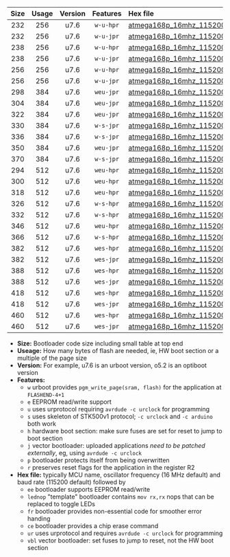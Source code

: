 |Size|Usage|Version|Features|Hex file|
|:-:|:-:|:-:|:-:|:--|
|232|256|u7.6|`w-u-hpr`|[atmega168p_16mhz_115200bps_ur.hex](https://raw.githubusercontent.com/stefanrueger/urboot/main//atmega168p_16mhz_115200bps_ur.hex)|
|232|256|u7.6|`w-u-jpr`|[atmega168p_16mhz_115200bps_ur_vbl.hex](https://raw.githubusercontent.com/stefanrueger/urboot/main//atmega168p_16mhz_115200bps_ur_vbl.hex)|
|238|256|u7.6|`w-u-hpr`|[atmega168p_16mhz_115200bps_lednop_ur.hex](https://raw.githubusercontent.com/stefanrueger/urboot/main//atmega168p_16mhz_115200bps_lednop_ur.hex)|
|238|256|u7.6|`w-u-jpr`|[atmega168p_16mhz_115200bps_lednop_ur_vbl.hex](https://raw.githubusercontent.com/stefanrueger/urboot/main//atmega168p_16mhz_115200bps_lednop_ur_vbl.hex)|
|256|256|u7.6|`w-u-hpr`|[atmega168p_16mhz_115200bps_lednop_fr_ur.hex](https://raw.githubusercontent.com/stefanrueger/urboot/main//atmega168p_16mhz_115200bps_lednop_fr_ur.hex)|
|256|256|u7.6|`w-u-jpr`|[atmega168p_16mhz_115200bps_lednop_fr_ur_vbl.hex](https://raw.githubusercontent.com/stefanrueger/urboot/main//atmega168p_16mhz_115200bps_lednop_fr_ur_vbl.hex)|
|298|384|u7.6|`weu-jpr`|[atmega168p_16mhz_115200bps_ee_ur_vbl.hex](https://raw.githubusercontent.com/stefanrueger/urboot/main//atmega168p_16mhz_115200bps_ee_ur_vbl.hex)|
|304|384|u7.6|`weu-jpr`|[atmega168p_16mhz_115200bps_ee_lednop_ur_vbl.hex](https://raw.githubusercontent.com/stefanrueger/urboot/main//atmega168p_16mhz_115200bps_ee_lednop_ur_vbl.hex)|
|322|384|u7.6|`weu-jpr`|[atmega168p_16mhz_115200bps_ee_lednop_fr_ur_vbl.hex](https://raw.githubusercontent.com/stefanrueger/urboot/main//atmega168p_16mhz_115200bps_ee_lednop_fr_ur_vbl.hex)|
|330|384|u7.6|`w-s-jpr`|[atmega168p_16mhz_115200bps_vbl.hex](https://raw.githubusercontent.com/stefanrueger/urboot/main//atmega168p_16mhz_115200bps_vbl.hex)|
|336|384|u7.6|`w-s-jpr`|[atmega168p_16mhz_115200bps_lednop_vbl.hex](https://raw.githubusercontent.com/stefanrueger/urboot/main//atmega168p_16mhz_115200bps_lednop_vbl.hex)|
|350|384|u7.6|`weu-jpr`|[atmega168p_16mhz_115200bps_ee_lednop_fr_ce_ur_vbl.hex](https://raw.githubusercontent.com/stefanrueger/urboot/main//atmega168p_16mhz_115200bps_ee_lednop_fr_ce_ur_vbl.hex)|
|370|384|u7.6|`w-s-jpr`|[atmega168p_16mhz_115200bps_lednop_fr_vbl.hex](https://raw.githubusercontent.com/stefanrueger/urboot/main//atmega168p_16mhz_115200bps_lednop_fr_vbl.hex)|
|294|512|u7.6|`weu-hpr`|[atmega168p_16mhz_115200bps_ee_ur.hex](https://raw.githubusercontent.com/stefanrueger/urboot/main//atmega168p_16mhz_115200bps_ee_ur.hex)|
|300|512|u7.6|`weu-hpr`|[atmega168p_16mhz_115200bps_ee_lednop_ur.hex](https://raw.githubusercontent.com/stefanrueger/urboot/main//atmega168p_16mhz_115200bps_ee_lednop_ur.hex)|
|318|512|u7.6|`weu-hpr`|[atmega168p_16mhz_115200bps_ee_lednop_fr_ur.hex](https://raw.githubusercontent.com/stefanrueger/urboot/main//atmega168p_16mhz_115200bps_ee_lednop_fr_ur.hex)|
|326|512|u7.6|`w-s-hpr`|[atmega168p_16mhz_115200bps.hex](https://raw.githubusercontent.com/stefanrueger/urboot/main//atmega168p_16mhz_115200bps.hex)|
|332|512|u7.6|`w-s-hpr`|[atmega168p_16mhz_115200bps_lednop.hex](https://raw.githubusercontent.com/stefanrueger/urboot/main//atmega168p_16mhz_115200bps_lednop.hex)|
|346|512|u7.6|`weu-hpr`|[atmega168p_16mhz_115200bps_ee_lednop_fr_ce_ur.hex](https://raw.githubusercontent.com/stefanrueger/urboot/main//atmega168p_16mhz_115200bps_ee_lednop_fr_ce_ur.hex)|
|366|512|u7.6|`w-s-hpr`|[atmega168p_16mhz_115200bps_lednop_fr.hex](https://raw.githubusercontent.com/stefanrueger/urboot/main//atmega168p_16mhz_115200bps_lednop_fr.hex)|
|382|512|u7.6|`wes-hpr`|[atmega168p_16mhz_115200bps_ee.hex](https://raw.githubusercontent.com/stefanrueger/urboot/main//atmega168p_16mhz_115200bps_ee.hex)|
|382|512|u7.6|`wes-jpr`|[atmega168p_16mhz_115200bps_ee_vbl.hex](https://raw.githubusercontent.com/stefanrueger/urboot/main//atmega168p_16mhz_115200bps_ee_vbl.hex)|
|388|512|u7.6|`wes-hpr`|[atmega168p_16mhz_115200bps_ee_lednop.hex](https://raw.githubusercontent.com/stefanrueger/urboot/main//atmega168p_16mhz_115200bps_ee_lednop.hex)|
|388|512|u7.6|`wes-jpr`|[atmega168p_16mhz_115200bps_ee_lednop_vbl.hex](https://raw.githubusercontent.com/stefanrueger/urboot/main//atmega168p_16mhz_115200bps_ee_lednop_vbl.hex)|
|418|512|u7.6|`wes-hpr`|[atmega168p_16mhz_115200bps_ee_lednop_fr.hex](https://raw.githubusercontent.com/stefanrueger/urboot/main//atmega168p_16mhz_115200bps_ee_lednop_fr.hex)|
|418|512|u7.6|`wes-jpr`|[atmega168p_16mhz_115200bps_ee_lednop_fr_vbl.hex](https://raw.githubusercontent.com/stefanrueger/urboot/main//atmega168p_16mhz_115200bps_ee_lednop_fr_vbl.hex)|
|460|512|u7.6|`wes-hpr`|[atmega168p_16mhz_115200bps_ee_lednop_fr_ce.hex](https://raw.githubusercontent.com/stefanrueger/urboot/main//atmega168p_16mhz_115200bps_ee_lednop_fr_ce.hex)|
|460|512|u7.6|`wes-jpr`|[atmega168p_16mhz_115200bps_ee_lednop_fr_ce_vbl.hex](https://raw.githubusercontent.com/stefanrueger/urboot/main//atmega168p_16mhz_115200bps_ee_lednop_fr_ce_vbl.hex)|

- **Size:** Bootloader code size including small table at top end
- **Useage:** How many bytes of flash are needed, ie, HW boot section or a multiple of the page size
- **Version:** For example, u7.6 is an urboot version, o5.2 is an optiboot version
- **Features:**
  + `w` urboot provides `pgm_write_page(sram, flash)` for the application at `FLASHEND-4+1`
  + `e` EEPROM read/write support
  + `u` uses urprotocol requiring `avrdude -c urclock` for programming
  + `s` uses skeleton of STK500v1 protocol; `-c urclock` and `-c arduino` both work
  + `h` hardware boot section: make sure fuses are set for reset to jump to boot section
  + `j` vector bootloader: uploaded applications *need to be patched externally*, eg, using `avrdude -c urclock`
  + `p` bootloader protects itself from being overwritten
  + `r` preserves reset flags for the application in the register R2
- **Hex file:** typically MCU name, oscillator frequency (16 MHz default) and baud rate (115200 default) followed by
  + `ee` bootloader supports EEPROM read/write
  + `lednop` "template" bootloader contains `mov rx,rx` nops that can be replaced to toggle LEDs
  + `fr` bootloader provides non-essential code for smoother error handing
  + `ce` bootloader provides a chip erase command
  + `ur` uses urprotocol and requires `avrdude -c urclock` for programming
  + `vbl` vector bootloader: set fuses to jump to reset, not the HW boot section
